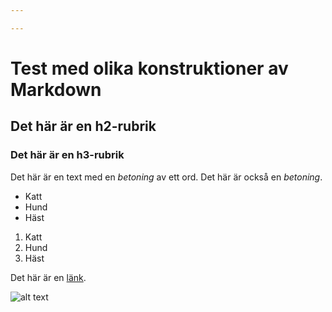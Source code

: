 ```yaml
---

---
```

Test med olika konstruktioner av Markdown
=========================

Det här är en h2-rubrik
---------------------


### Det här är en h3-rubrik

Det här är en text med en *betoning* av ett ord.
Det här är också en _betoning_.

* Katt
* Hund
* Häst

1. Katt
2. Hund
3. Häst

Det här är en [länk](http://google.com/).

![alt text](img/dator.jpg "Titel")
